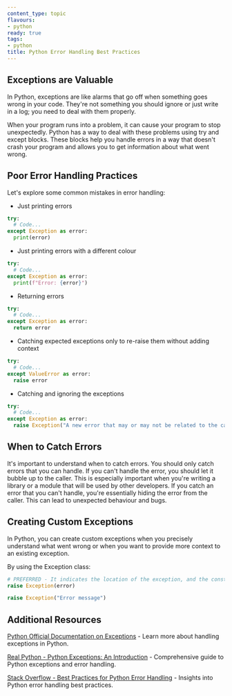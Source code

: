 ```yaml
---
content_type: topic
flavours:
- python
ready: true
tags:
- python
title: Python Error Handling Best Practices
---
```


## Exceptions are Valuable

In Python, exceptions are like alarms that go off when something goes wrong in your code. They're not something you should ignore or just write in a log; you need to deal with them properly.

When your program runs into a problem, it can cause your program to stop unexpectedly. Python has a way to deal with these problems using try and except blocks. These blocks help you handle errors in a way that doesn't crash your program and allows you to get information about what went wrong.

## Poor Error Handling Practices

Let's explore some common mistakes in error handling:

- Just printing errors

```python
try:
  # Code...
except Exception as error:
  print(error)
```

- Just printing errors with a different colour

```python
try:
  # Code...
except Exception as error:
  print(f"Error: {error}")
```

- Returning errors

```python
try:
  # Code...
except Exception as error:
  return error
```

- Catching expected exceptions only to re-raise them without adding context

```python
try:
  # Code...
except ValueError as error:
  raise error
```

- Catching and ignoring the exceptions
  
```python
try:
  # Code...
except Exception as error:
  raise Exception("A new error that may or may not be related to the caught error")
```

## When to Catch Errors

It's important to understand when to catch errors. You should only catch errors that you can handle. If you can't handle the error, you should let it bubble up to the caller. This is especially important when you're writing a library or a module that will be used by other developers. If you catch an error that you can't handle, you're essentially hiding the error from the caller. This can lead to unexpected behaviour and bugs.

## Creating Custom Exceptions

In Python, you can create custom exceptions when you precisely understand what went wrong or when you want to provide more context to an existing exception.

By using the Exception class:

```python
# PREFERRED - It indicates the location of the exception, and the constructor accepts a message for clarity
raise Exception(error)

raise Exception("Error message")
```

## Additional Resources

[Python Official Documentation on Exceptions](https://docs.python.org/3/tutorial/errors.html) - Learn more about handling exceptions in Python.

[Real Python - Python Exceptions: An Introduction](https://realpython.com/python-exceptions/) - Comprehensive guide to Python exceptions and error handling.

[Stack Overflow - Best Practices for Python Error Handling](https://stackoverflow.com/questions/2052390/manually-raising-throwing-an-exception-in-python) - Insights into Python error handling best practices.